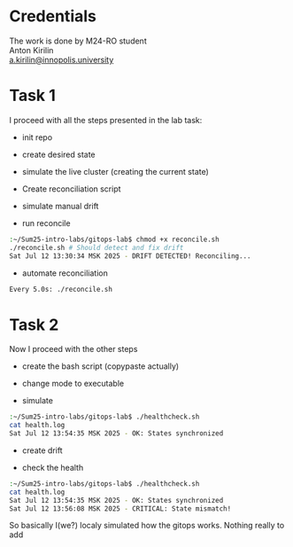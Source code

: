 # Credentials

The work is done by M24-RO student  
Anton Kirilin  
a.kirilin@innopolis.university 

# Task 1

I proceed with all the steps presented in the lab task:  

- init repo  

- create desired state  

- simulate the live cluster (creating the current state)  

- Create reconciliation script  

- simulate manual drift  

- run reconcile
```sh
:~/Sum25-intro-labs/gitops-lab$ chmod +x reconcile.sh
./reconcile.sh # Should detect and fix drift
Sat Jul 12 13:30:34 MSK 2025 - DRIFT DETECTED! Reconciling...
```

- automate reconciliation
```sh
Every 5.0s: ./reconcile.sh                                                                                                             abobalaptop: Sat Jul 12 13:31:35 2025
```

# Task 2

Now I proceed with the other steps  

- create the bash script (copypaste actually)  

- change mode to executable  

- simulate
```sh
:~/Sum25-intro-labs/gitops-lab$ ./healthcheck.sh
cat health.log
Sat Jul 12 13:54:35 MSK 2025 - OK: States synchronized
```  

- create drift  

- check the health
```sh
:~/Sum25-intro-labs/gitops-lab$ ./healthcheck.sh
cat health.log
Sat Jul 12 13:54:35 MSK 2025 - OK: States synchronized
Sat Jul 12 13:56:08 MSK 2025 - CRITICAL: State mismatch!
```

So basically I(we?) localy simulated how the gitops works. Nothing really to add